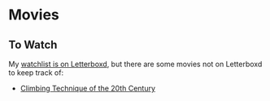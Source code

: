 # Movies

## To Watch

My [watchlist is on Letterboxd][letterboxd], but there are some movies not on
Letterboxd to keep track of:

- [Climbing Technique of the 20th Century](https://vimeo.com/ondemand/climbingtechnique)

[letterboxd]: https://letterboxd.com/kejadlen/watchlist/
